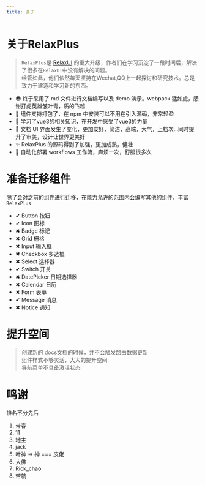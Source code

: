 ```yaml
---
title: 关于
---
```


# 关于RelaxPlus
> `RelaxPlus`是 [RelaxUI](https://yanghuanrong.github.io/RelaxUI/docs/) 的重大升级，作者们在学习沉淀了一段时间后，解决了很多在`RelaxUI`中没有解决的问题。 <br>
> 经管如此，他们依然每天坚持在Wechat,QQ上一起探讨和研究技术。总是致力于建造和学习新的东西。

- 😎 终于采用了 md 文件进行文档编写以及 demo 演示。webpack 猛如虎，感谢打虎英雄皱叶青，质的飞越
- 🔨 组件支持打包了，在 npm 中安装可以不用在引入源码，非常轻盈
- 👀 学习了vue3的相关知识，在开发中感受了vue3的力量
- 💖 文档 UI 界面发生了变化，更加友好，简洁，高端，大气，上档次...同时提升了审美，设计让世界更美好
- ✨ RelaxPlus 的源码得到了加强，更加成熟，健壮
- 🚀 自动化部署 workflows 工作流，麻烦一次，舒服很多次

# 准备迁移组件
除了会对之前的组件进行迁移，在能力允许的范围内会编写其他的组件，丰富 `RelaxPlus`
- ✔ Button 按钮
- ✔ Icon 图标
- ✖ Badge 标记
- ✖ Grid 栅格
- ✖ Input 输入框
- ✖ Checkbox 多选框
- ✖ Select 选择器
- ✔ Switch 开关
- ✖ DatePicker 日期选择器
- ✖ Calendar 日历
- ✖ Form 表单
- ✔ Message 消息
- ✖ Notice 通知

# 提升空间
> 创建新的 docs文档的时候，并不会触发路由数据更新 <br>
> 组件样式不够灵活，大大的提升空间 <br>
> 导航菜单不具备激活状态

# 鸣谢
排名不分先后
1. 带春
2. 11
3. 地主
4. jack
5. 叶神 => 神 === 皮佬
6. 大佛
7. Rick_chao
8. 带航

